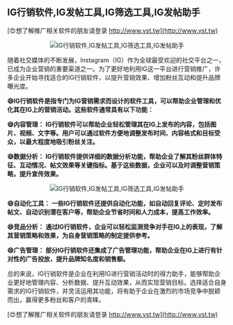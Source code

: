 ## **IG行销软件,IG发帖工具,IG筛选工具,IG发帖助手**

[😍想了解推广相关软件的朋友请登录 http://www.vst.tw](http://www.vst.tw)

 <center><img src="https://vst.tw/MP4/tuiguang/png/8.png" alt="IG行销软件,IG发帖工具,IG筛选工具,IG发帖助手"></center>

随着社交媒体的不断发展，Instagram（IG）作为全球最受欢迎的社交平台之一，已成为企业营销的重要渠道之一。为了更好地利用IG这一平台进行营销推广，许多企业开始寻找适合的IG行销软件，以提升营销效果、增加粉丝互动和提升品牌曝光度。

**😄IG行销软件是指专门为IG营销需求而设计的软件工具，可以帮助企业管理和优化其在IG上的营销活动。这些软件通常具有以下功能：**

**😄内容管理： IG行销软件可以帮助企业轻松管理其在IG上发布的内容，包括图片、视频、文字等。用户可以通过软件方便地调整发布时间、内容格式和目标受众，以最大程度地吸引粉丝关注。**

**😄数据分析： IG行销软件提供详细的数据分析功能，帮助企业了解其粉丝群体特征、互动情况、帖文效果等关键指标。基于这些数据，企业可以及时调整营销策略，提升宣传效果。**

 <center><img src="https://vst.tw/MP4/tuiguang/png/0.png" alt="IG行销软件,IG发帖工具,IG筛选工具,IG发帖助手"></center>

**😄自动化工具： 一些IG行销软件还提供自动化功能，如自动回复评论、定时发布帖文、自动识别潜在客户等，帮助企业节省时间和人力成本，提高工作效率。**

**😄竞品分析： 通过IG行销软件，企业可以轻松监测竞争对手在IG上的表现，了解其营销策略和效果，为自身营销策略的制定提供参考。**

**😄广告管理： 部分IG行销软件还集成了广告管理功能，帮助企业在IG上进行有针对性的广告投放，提升品牌知名度和销售额。**

总的来说，IG行销软件是企业在利用IG进行营销活动时的得力助手，能够帮助企业更好地管理内容、分析数据、提升互动效果，从而实现营销目标。选择适合自身需求的IG行销软件，并灵活运用其功能，将有助于企业在激烈的市场竞争中脱颖而出，赢得更多粉丝和客户的青睐。

[😍想了解推广相关软件的朋友请登录 http://www.vst.tw](http://www.vst.tw)



